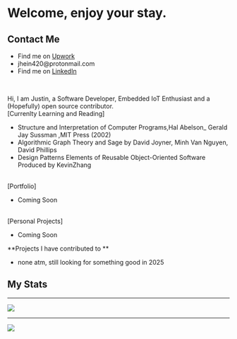<h1> Welcome, enjoy your stay. </h1>
<h2> Contact Me </h2>
<div>
  <p>
    <ul>
      <li>Find me on <a href ="https://www.upwork.com/freelancers/~016268a23082c944f8" > Upwork </a> </li>
      <li>jhein420@protonmail.com</li>
      <li>Find me on <a href ="https://www.linkedin.com/" >  LinkedIn</a> </li>
  </ul>
  </p>
 </div> 
 <br/>
 <div>
   <p>
     Hi, I am Justin, a Software Developer, Embedded IoT Enthusiast and a (Hopefully) open source contributor.
     <br>
     [Currenlty Learning and Reading]
     <ul>
       <li>Structure and Interpretation of Computer Programs,Hal Abelson_ Gerald Jay Sussman ,MIT Press (2002)</li>
       <li>Algorithmic Graph Theory and Sage by David Joyner, Minh Van Nguyen, David Phillips</li>
       <li>Design Patterns Elements of Reusable Object-Oriented Software Produced by KevinZhang</li>
     </ul>
     <br/>
     [Portfolio]
     <ul><li>Coming Soon</li></ul>
     <br/>
     [Personal Projects]
     <ul><li>Coming Soon</li></ul>
   </p>
       **Projects I have contributed to **
       <ul>
         <li>none atm, still looking for something good in 2025</li>
       </ul>
         
   </p>
 </div>
<div>
  <h2>My Stats</h2>
  <hr>
    <img align="center" src="https://github-readme-stats.vercel.app/api/?username=jhein420" />
</div>
<div>
  <hr>
    <img align="center" src="https://github-readme-stats.vercel.app/api/top-langs/?username=jhein420" />
</div> 
<!--

**jhein420/jhein420** is a ✨ _special_ ✨ repository because its `README.md` (this file) appears on your GitHub profile.

![](https://img.shields.io/badge/<WORD_ON_LEFT>-<WORD_ON_RIGHT>-informational?style=flat&logo=<LOGO_NAME>&logoColor=white&color=2bbc8a)

-->

